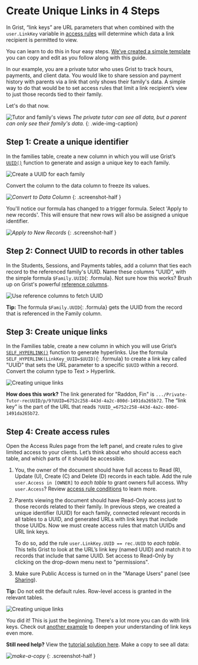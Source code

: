# Create Unique Links in 4 Steps

In Grist, “link keys” are URL parameters that when combined with the `user.LinkKey` variable in
[access rules](https://support.getgrist.com/access-rules/) will determine which data a link recipient is permitted to view.

You can learn to do this in four easy steps.
[We’ve created a simple template](https://public.getgrist.com/cBRGq2QKzTSC/Private-Tutor-LinkKey-Tutorial)
you can copy and edit as you follow along with this guide.

In our example, you are a private tutor who uses Grist to track hours, payments, and client data.
You would like to share session and payment history with parents via a link that only shows their
family's data. A simple way to do that would be to set access rules that limit a link recipient’s
view to just those records tied to their family.

Let's do that now.

![Tutor and family's views](images/2021-04-link-keys/full-v-limited-access-animated.gif)
*The private tutor can see all data, but a parent can only see their family's data.*
{: .wide-img-caption}

## Step 1: Create a unique identifier

In the families table, create a new column in which you will use Grist’s
[`UUID()`](../functions.md#uuid) function to generate and assign a unique key to
each family.

![Create a UUID for each family](images/2021-04-link-keys/private-tutor-uuid.png)

Convert the column to the data column to freeze its values.

<span class="screenshot-large">*![Convert to Data Column](../examples/images/2021-04-link-keys/convert-to-data-column.png)*</span>
{: .screenshot-half }

You'll notice our formula has changed to a trigger formula. Select 'Apply to new records'. 
This will ensure that new rows will also be assigned a unique identifier.

<span class="screenshot-large">*![Apply to New Records](../examples/images/2021-04-link-keys/apply-to-new-records.png)*</span>
{: .screenshot-half }

## Step 2: Connect UUID to records in other tables

In the Students, Sessions, and Payments tables, add a column that ties each record to the
referenced family's UUID. Name these columns "UUID",
with the simple formula `$Family.UUID`{: .formula}.
Not sure how this works? Brush up on Grist's powerful [reference
columns](../col-refs.md#reference-and-reference-lists).

![Use reference columns to fetch UUID](images/2021-04-link-keys/private-tutor-reference-UUID.png)

**Tip:** The formula `$Family.UUID`{: .formula} gets the UUID from the record
that is referenced in the Family column.

## Step 3: Create unique links

In the Families table, create a new column in which you will use Grist’s
[`SELF_HYPERLINK()`](../functions.md#self_hyperlink) function to generate hyperlinks.  Use the
formula `SELF_HYPERLINK(LinkKey_UUID=$UUID)`{: .formula}
to create a link key called "UUID" that sets the URL parameter to a specific `$UUID` within a record.
Convert the column type to Text > Hyperlink.

![Creating unique links](images/2021-04-link-keys/private-tutor-UUID-links.png)

**How does this work?** The link generated for "Raddon, Fin" is
`.../Private-Tutor-recUUID/p/9?UUID=6752c258-443d-4a2c-800d-1491da265b72`. The “link key” is the
part of the URL that reads `?UUID_=6752c258-443d-4a2c-800d-1491da265b72`.

## Step 4: Create access rules

Open the Access Rules page from the left panel, and create rules to give limited access to your
clients. Let’s think about who should access each table, and which parts of it should be
accessible.

 1. You, the owner of the document should have full access to Read (R), Update (U), Create (C) and
    Delete (D) records in each table. Add the rule `user.Access in [OWNER]` to _each table_
    to grant owners full access. Why `user.Access`?
    Review [access rule conditions](../access-rules.md#access-rule-conditions) to learn more.

 2. Parents viewing the document should have Read-Only access just to those records related to
    their family. In previous steps, we created a unique identifier (UUID) for each family,
    connected relevant records in all tables to a UUID, and generated URLs with link keys that
    include those UUIDs. Now we must create access rules that match UUIDs and URL link keys.

    To do so, add the rule `user.LinkKey.UUID == rec.UUID` to _each table_.
    This tells Grist to look at the URL’s link key (named UUID) and match it to records that include
    that same UUID. Set access to Read-Only by clicking on the drop-down menu next to "permissions".

 3. Make sure Public Access is turned on in the "Manage Users" panel (see [Sharing](../sharing.md)).

**Tip:** Do not edit the default rules. Row-level access is granted in the relevant tables.

![Creating unique links](images/2021-04-link-keys/private-tutor-UUID-acl.png)

You did it! This is just the beginning. There's a lot more you can do with link keys. Check out
[another example](../access-rules.md#link-keys) to deepen your
understanding of link keys even more.


**Still need help?** View the [tutorial solution
here](https://public.getgrist.com/9ZQvegsao3zT/Private-Tutor-LinkKey-Tutorial-Solution?UUID_=039170d0-c4d6-4a43-a357-3cb0fd10822f).
Make a copy to see all data:

<span class="screenshot-large">*![make-a-copy](images/2021-04-link-keys/make-a-copy.png)*</span>
{: .screenshot-half }
